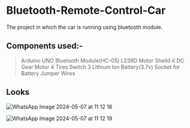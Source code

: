 # Bluetooth-Remote-Control-Car
The project in which the car is running using bluetooth module.

## Components used:-
>Arduino UNO
>Bluetooth Module(HC-05)
>L239D Motor Sheild
>4 DC Gear Motor
>4 Tires
>Switch
>3 Lithium Ion Battery(3.7v)
>Socket for Battery
>Jumper Wires

## Looks
![WhatsApp Image 2024-05-07 at 11 12 18](https://github.com/Captain-Gautam/Bluetooth-Remote-Control-Car/assets/103939546/3e7a31ac-b378-4304-95e1-a084331a1acc)

![WhatsApp Image 2024-05-07 at 11 12 19](https://github.com/Captain-Gautam/Bluetooth-Remote-Control-Car/assets/103939546/d8fac6e4-b5c7-4fb8-bc86-0033c6de9db0)



